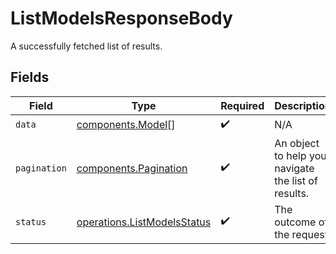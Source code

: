 # ListModelsResponseBody

A successfully fetched list of results.


## Fields

| Field                                                                      | Type                                                                       | Required                                                                   | Description                                                                | Example                                                                    |
| -------------------------------------------------------------------------- | -------------------------------------------------------------------------- | -------------------------------------------------------------------------- | -------------------------------------------------------------------------- | -------------------------------------------------------------------------- |
| `data`                                                                     | [components.Model](../../models/shared/model.md)[]                         | :heavy_check_mark:                                                         | N/A                                                                        |                                                                            |
| `pagination`                                                               | [components.Pagination](../../models/shared/pagination.md)                 | :heavy_check_mark:                                                         | An object to help you navigate the list of results.                        |                                                                            |
| `status`                                                                   | [operations.ListModelsStatus](../../models/operations/listmodelsstatus.md) | :heavy_check_mark:                                                         | The outcome of the request                                                 | success                                                                    |